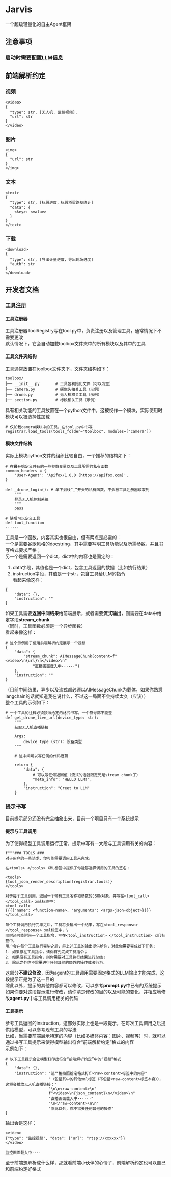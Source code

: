 # Jarvis
一个超级轻量化的自主Agent框架
## 注意事项
### 启动时需要配置LLM信息
## 前端解析约定
### 视频
```
<video>
{  
  "type": str, [无人机, 监控视频],
  "url": str
}
</video>
```
### 图片
```
<img>
{
  "url": str
}
</img>
```
### 文本
```
<text>
{
  "type": str, [标段进度，标段桥梁路基统计]
  "data": {
    <key>: <value>
  }
}
</text>
```
### 下载
```
<download>
{
  "type": str, [导出计量进度，导出现场进度]
  "auth": str
}
</download>
```
## 开发者文档
### 工具注册
#### 工具注册器
工具注册器ToolRegistry写在tool.py中，负责注册以及管理工具，通常情况下不需要更改  
默认情况下，它会自动加载toolbox文件夹中的所有模块以及其中的工具
#### 工具文件夹结构
工具通常放置在toolbox文件夹下，文件夹结构如下：
```
toolbox/
├── __init__.py       # 工具包初始化文件（可以为空）
├── camera.py         # 摄像头相关工具（示例）
├── drone.py          # 无人机相关工具（示例）
├── section.py        # 标段相关工具（示例）
```
具有相关功能的工具放置在一个python文件中，这被视作一个模块，实际使用时模块可以被选择性加载
```
# 仅加载camera模块中的工具，在tool.py中书写
registrar.load_tools(tools_folder="toolbox", modules=["camera"])
```
#### 模块文件结构
实际上模块python文件的组织比较自由，一个推荐的结构如下：
```
# 在最开始定义共有的一些参数变量以及工具所需的私有函数
common_headers = {
    'User-Agent': 'Apifox/1.0.0 (https://apifox.com)',
}

def _drone_login(): # 单下划线“_”开头的私有函数，不会被工具注册器读取到
    """
    登录无人机控制系统
    """
    pass
    
# 随后可以定义工具
def tool_function
······
```
工具是一个函数，内容其实也很自由，但有两点是必需的：  
一个是需要谷歌风格的docstring，其中需要写明工具功能以及所需参数，并且书写格式要求严格；  
另一个是需要返回一个dict，dict中的内容也是固定的：  
1. data字段，其值也是一个dict，包含工具返回的数据（比如执行结果）
2. instruction字段，其值是一个str，包含工具给LLM的指令  
看起来像这样：
```
{
    "data": {},
    "instruction": ""
}
```
如果工具需要**返回中间结果**给前端展示，或者需要**流式输出**，则需要在data中给定字段**stream_chunk**  
（同时，工具函数必须是一个异步函数）  
看起来像这样：
```
# 这个示例用于使用前端解析约定展示一个视频
{
    "data": {
        "stream_chunk": AIMessageChunk(content=f"<video>\n{url}\n</video>\n"
            "直播画面载入中······")
    },
    "instruction": ""
}
```
（目前中间结果、异步以及流式都必须以AIMessageChunk为载体，如果你熟悉langchain的话就知道我在说什么，不过这一局面不会持续太久（应该））  
整个工具的示例如下：  
```
# 一个工具的注释必须按照给定的格式书写，一个符号都不能差
def get_drone_live_url(device_type: str):
    """
    获取无人机直播链接
    
    Args:
        device_type (str): 设备类型
    """
    
    # 这中间可以写任何的代码逻辑
    
    return {
        "data": {
            # 可以写任何返回值（流式的话就限定死是stream_chunk了）
            "meta_info": "HELLO LLM!",
        },
        "instruction": "Greet to LLM"
    }
```
### 提示书写
目前提示部分还没有完全抽象出来，目前一个项目只有一个系统提示  
#### 提示与工具调用
为了使得模型工具调用运行正常，提示中写有一大段与工具调用有关的内容：
```
f"""### TOOLS ###
对于用户的一些请求，你可能需要调用工具来完成。

在<tools> </tools> XML标签中提供了你能够选择调用的工具的签名：

<tools>
{tool_json_render_description(registrar.tools)}
</tools>

对于每个工具调用，返回一个带有工具名称和参数的JSON对象，并写在<tool_call> </tool_call> xml标签中：
<tool_call>
{{{{"name": <function-name>, "arguments": <args-json-object>}}}}
</tool_call>

每个工具调用执行完毕之后，工具将会输出一个结果，写在<tool_response> </tool_response> xml标签中，\
同时还可能附带一个工具指令，写在<tool_instruction> </tool_instruction> xml标签中。
用户会在每个工具执行完毕之后，将上述工具的输出提供给你，对此你需要完成以下任务：
1. 如果存在工具指令，请你首先完成工具指令；
2. 如果没有工具指令，则你需要对工具执行结果进行总结；
3. 除此之外你不需要进行任何其他的额外的操作或者行为。
```
这部分**不建议修改**，因为agent的工具调用需要固定格式的LLM输出才能完成，这段提示正是为了这一目的  
除此以外，提示的其他内容都可以修改，可以参考**prompt.py**中已有的系统提示
如果你要对这段提示进行修改，请你清楚修改的目的以及可能的变化，并相应地修改**agent.py**中与工具调用相关的代码  
#### 工具提示
参考工具返回的instruction，这部分实际上也是一段提示，在每次工具调用之后提供给模型，可以参考现有工具的写法  
比如，当需要前端展示特定的内容（比如多媒体内容：图片、视频等）时，就可以通过书写工具提示来使得模型输出符合“前端解析约定”格式的内容  
示例如下：
```
# 以下工具提示会让模型打印出符合“前端解析约定”中的“视频”格式
{
    "data": {},
    "instruction": "请严格按照给定格式打印<raw-content>标签中的内容"
                   "（包括其中的其他xml标签（不包括<raw-content>标签本身）），这将会播放无人机直播链接："
                   "\n\n<raw-content>\n"
                   f"<video>\n{json_content}\n</video>\n"
                   "直播画面载入中······"
                   "\n</raw-content>\n\n"
                   "除此以外，你不需要任何其他的操作"
}
```
输出会是这样：
```
<video>
{"type": "监控视频", "data": {"url": "rtsp://xxxxxx"}}
</video>

监控画面载入中····
```
至于前端想解析成什么样，那就看前端小伙伴的心情了，前端解析约定也可以自己和前端约定好格式